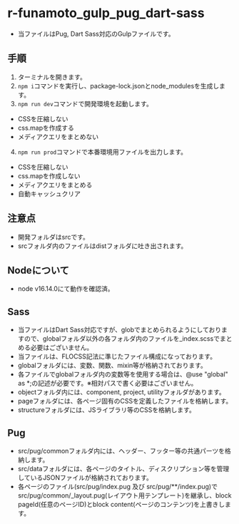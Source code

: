 # r-funamoto_gulp_pug_dart-sass
* 当ファイルはPug, Dart Sass対応のGulpファイルです。

## 手順
1. ターミナルを開きます。
2. `npm i`コマンドを実行し、package-lock.jsonとnode_modulesを生成します。
3. `npm run dev`コマンドで開発環境を起動します。
* CSSを圧縮しない
* css.mapを作成する
* メディアクエリをまとめない
4. `npm run prod`コマンドで本番環境用ファイルを出力します。
* CSSを圧縮しない
* css.mapを作成しない
* メディアクエリをまとめる
* 自動キャッシュクリア

## 注意点
* 開発フォルダはsrcです。
* srcフォルダ内のファイルはdistフォルダに吐き出されます。

## Nodeについて
* node v16.14.0にて動作を確認済。

## Sass
* 当ファイルはDart Sass対応ですが、globでまとめられるようにしておりますので、globalフォルダ以外の各フォルダ内のファイルを_index.scssでまとめる必要はございません。
* 当ファイルは、FLOCSS記法に準じたファイル構成になっております。
* globalフォルダには、変数、関数、mixin等が格納されております。
* 各ファイルでglobalフォルダ内の変数等を使用する場合は、@use "global" as *;の記述が必要です。※相対パスで書く必要はございません。
* objectフォルダ内には、component, project, utilityフォルダがあります。
* pageフォルダには、各ページ固有のCSSを定義したファイルを格納します。
* structureフォルダには、JSライブラリ等のCSSを格納します。

## Pug
* src/pug/commonフォルダ内には、ヘッダー、フッター等の共通パーツを格納します。
* src/dataフォルダには、各ページのタイトル、ディスクリプション等を管理しているJSONファイルが格納されております。
* 各ページのファイル(src/pug/index.pug 及び src/pug/**/index.pug)でsrc/pug/common/_layout.pug(レイアウト用テンプレート)を継承し、block pageId(任意のページID)とblock content(ページのコンテンツ)を上書きします。
